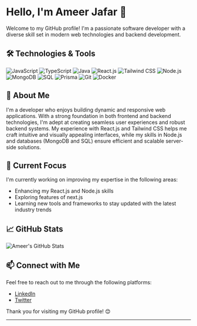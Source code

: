 # Hello, I'm Ameer Jafar 👋

Welcome to my GitHub profile! I'm a passionate software developer with a diverse skill set in modern web technologies and backend development.

## 🛠️ Technologies & Tools

![JavaScript](https://img.shields.io/badge/JavaScript-%23F7DF1C.svg?style=for-the-badge&logo=javascript&logoColor=black) ![TypeScript](https://img.shields.io/badge/TypeScript-%232B7489.svg?style=for-the-badge&logo=typescript&logoColor=white) ![Java](https://img.shields.io/badge/Java-%23E34F26.svg?style=for-the-badge&logo=java&logoColor=white) ![React.js](https://img.shields.io/badge/React-%2361DAFB.svg?style=for-the-badge&logo=react&logoColor=black) ![Tailwind CSS](https://img.shields.io/badge/Tailwind%20CSS-%2338B2AC.svg?style=for-the-badge&logo=tailwind-css&logoColor=white) ![Node.js](https://img.shields.io/badge/Node.js-%23339933.svg?style=for-the-badge&logo=node.js&logoColor=white) ![MongoDB](https://img.shields.io/badge/MongoDB-%2347A248.svg?style=for-the-badge&logo=mongodb&logoColor=white) ![SQL](https://img.shields.io/badge/SQL-%234F5D95.svg?style=for-the-badge&logo=postgresql&logoColor=white) ![Prisma](https://img.shields.io/badge/Prisma-%232D3748.svg?style=for-the-badge&logo=prisma&logoColor=white) ![Git](https://img.shields.io/badge/Git-%23F05032.svg?style=for-the-badge&logo=git&logoColor=white) ![Docker](https://img.shields.io/badge/Docker-%230db7ed.svg?style=for-the-badge&logo=docker&logoColor=white)

## 🚀 About Me

I'm a developer who enjoys building dynamic and responsive web applications. With a strong foundation in both frontend and backend technologies, I'm adept at creating seamless user experiences and robust backend systems. My experience with React.js and Tailwind CSS helps me craft intuitive and visually appealing interfaces, while my skills in Node.js and databases (MongoDB and SQL) ensure efficient and scalable server-side solutions.

## 🌱 Current Focus

I'm currently working on improving my expertise in the following areas:
- Enhancing my React.js and Node.js skills
- Exploring features of next.js
- Learning new tools and frameworks to stay updated with the latest industry trends

## 📈 GitHub Stats

![Ameer's GitHub Stats](https://github-readme-stats.vercel.app/api?username=Ameerjafar&show_icons=true&hide_title=true&count_private=true&hide=prs&include_all_commits=true&theme=dark)

## 📫 Connect with Me

Feel free to reach out to me through the following platforms:
- [LinkedIn](https://www.linkedin.com/in/ameer-jafar-3b6864240/)
- [Twitter](https://x.com/AJTECH37177095)
  
Thank you for visiting my GitHub profile! 😊

---
